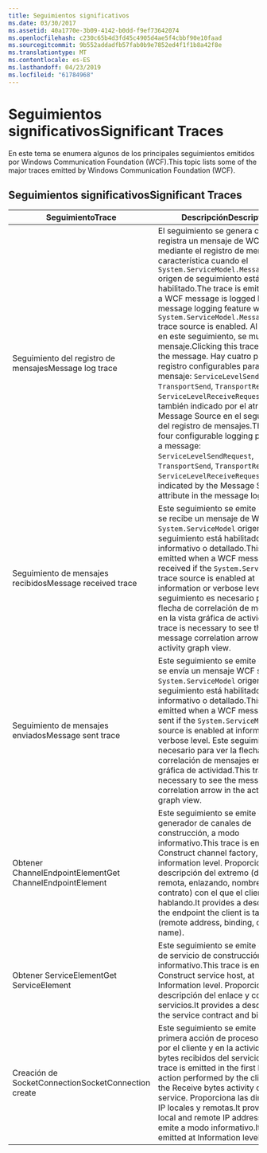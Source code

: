 ```yaml
---
title: Seguimientos significativos
ms.date: 03/30/2017
ms.assetid: 40a1770e-3b09-4142-b0dd-f9ef73642074
ms.openlocfilehash: c230c65b4d3fd45c4905d4ae5f4cbbf90e10faad
ms.sourcegitcommit: 9b552addadfb57fab0b9e7852ed4f1f1b8a42f8e
ms.translationtype: MT
ms.contentlocale: es-ES
ms.lasthandoff: 04/23/2019
ms.locfileid: "61784968"
---
```

# <a name="significant-traces"></a><span data-ttu-id="c5739-102">Seguimientos significativos</span><span class="sxs-lookup"><span data-stu-id="c5739-102">Significant Traces</span></span>
<span data-ttu-id="c5739-103">En este tema se enumera algunos de los principales seguimientos emitidos por Windows Communication Foundation (WCF).</span><span class="sxs-lookup"><span data-stu-id="c5739-103">This topic lists some of the major traces emitted by Windows Communication Foundation (WCF).</span></span>  
  
## <a name="significant-traces"></a><span data-ttu-id="c5739-104">Seguimientos significativos</span><span class="sxs-lookup"><span data-stu-id="c5739-104">Significant Traces</span></span>  
  
|<span data-ttu-id="c5739-105">Seguimiento</span><span class="sxs-lookup"><span data-stu-id="c5739-105">Trace</span></span>|<span data-ttu-id="c5739-106">Descripción</span><span class="sxs-lookup"><span data-stu-id="c5739-106">Description</span></span>|  
|-----------|-----------------|  
|<span data-ttu-id="c5739-107">Seguimiento del registro de mensajes</span><span class="sxs-lookup"><span data-stu-id="c5739-107">Message log trace</span></span>|<span data-ttu-id="c5739-108">El seguimiento se genera cuando se registra un mensaje de WCF mediante el registro de mensajes característica cuando el `System.ServiceModel.MessageLogging` origen de seguimiento está habilitado.</span><span class="sxs-lookup"><span data-stu-id="c5739-108">The trace is emitted when a WCF message is logged by the message logging feature when the `System.ServiceModel.MessageLogging` trace source is enabled.</span></span> <span data-ttu-id="c5739-109">Al hacer clic en este seguimiento, se muestra el mensaje.</span><span class="sxs-lookup"><span data-stu-id="c5739-109">Clicking this trace displays the message.</span></span> <span data-ttu-id="c5739-110">Hay cuatro puntos de registro configurables para un mensaje: `ServiceLevelSendRequest`, `TransportSend`, `TransportReceive`, `ServiceLevelReceiveRequest`, también indicado por el atributo Message Source en el seguimiento del registro de mensajes.</span><span class="sxs-lookup"><span data-stu-id="c5739-110">There are four configurable logging points for a message: `ServiceLevelSendRequest`, `TransportSend`, `TransportReceive`, `ServiceLevelReceiveRequest`, also indicated by the Message Source attribute in the message log trace.</span></span>|  
|<span data-ttu-id="c5739-111">Seguimiento de mensajes recibidos</span><span class="sxs-lookup"><span data-stu-id="c5739-111">Message received trace</span></span>|<span data-ttu-id="c5739-112">Este seguimiento se emite cuando se recibe un mensaje de WCF si la `System.ServiceModel` origen de seguimiento está habilitado en informativo o detallado.</span><span class="sxs-lookup"><span data-stu-id="c5739-112">This trace is emitted when a WCF message is received if the `System.ServiceModel` trace source is enabled at information or verbose level.</span></span> <span data-ttu-id="c5739-113">Este seguimiento es necesario para ver la flecha de correlación de mensajes en la vista gráfica de actividad.</span><span class="sxs-lookup"><span data-stu-id="c5739-113">This trace is necessary to see the message correlation arrow in the activity graph view.</span></span>|  
|<span data-ttu-id="c5739-114">Seguimiento de mensajes enviados</span><span class="sxs-lookup"><span data-stu-id="c5739-114">Message sent trace</span></span>|<span data-ttu-id="c5739-115">Este seguimiento se emite cuando se envía un mensaje WCF si la `System.ServiceModel` origen de seguimiento está habilitado en informativo o detallado.</span><span class="sxs-lookup"><span data-stu-id="c5739-115">This trace is emitted when a WCF message is sent if the `System.ServiceModel` trace source is enabled at information or verbose level.</span></span> <span data-ttu-id="c5739-116">Este seguimiento es necesario para ver la flecha de correlación de mensajes en la vista gráfica de actividad.</span><span class="sxs-lookup"><span data-stu-id="c5739-116">This trace is necessary to see the message correlation arrow in the activity graph view.</span></span>|  
|<span data-ttu-id="c5739-117">Obtener ChannelEndpointElement</span><span class="sxs-lookup"><span data-stu-id="c5739-117">Get ChannelEndpointElement</span></span>|<span data-ttu-id="c5739-118">Este seguimiento se emite en el generador de canales de construcción, a modo informativo.</span><span class="sxs-lookup"><span data-stu-id="c5739-118">This trace is emitted in Construct channel factory, at information level.</span></span> <span data-ttu-id="c5739-119">Proporciona una descripción del extremo (dirección remota, enlazando, nombre del contrato) con el que el cliente está hablando.</span><span class="sxs-lookup"><span data-stu-id="c5739-119">It provides a description of the endpoint the client is talking to (remote address, binding, contract name).</span></span>|  
|<span data-ttu-id="c5739-120">Obtener ServiceElement</span><span class="sxs-lookup"><span data-stu-id="c5739-120">Get ServiceElement</span></span>|<span data-ttu-id="c5739-121">Este seguimiento se emite en el host de servicio de construcción, a modo informativo.</span><span class="sxs-lookup"><span data-stu-id="c5739-121">This trace is emitted in Construct service host, at Information level.</span></span> <span data-ttu-id="c5739-122">Proporciona una descripción del enlace y contrato de servicios.</span><span class="sxs-lookup"><span data-stu-id="c5739-122">It provides a description of the service contract and binding.</span></span>|  
|<span data-ttu-id="c5739-123">Creación de SocketConnection</span><span class="sxs-lookup"><span data-stu-id="c5739-123">SocketConnection create</span></span>|<span data-ttu-id="c5739-124">Este seguimiento se emite en la primera acción de proceso realizada por el cliente y en la actividad de bytes recibidos del servicio.</span><span class="sxs-lookup"><span data-stu-id="c5739-124">This trace is emitted in the first Process action performed by the client and in the Receive bytes activity on the service.</span></span> <span data-ttu-id="c5739-125">Proporciona las direcciones IP locales y remotas.</span><span class="sxs-lookup"><span data-stu-id="c5739-125">It provides the local and remote IP addresses.</span></span> <span data-ttu-id="c5739-126">Se emite a modo informativo.</span><span class="sxs-lookup"><span data-stu-id="c5739-126">It is emitted at Information level.</span></span>|
